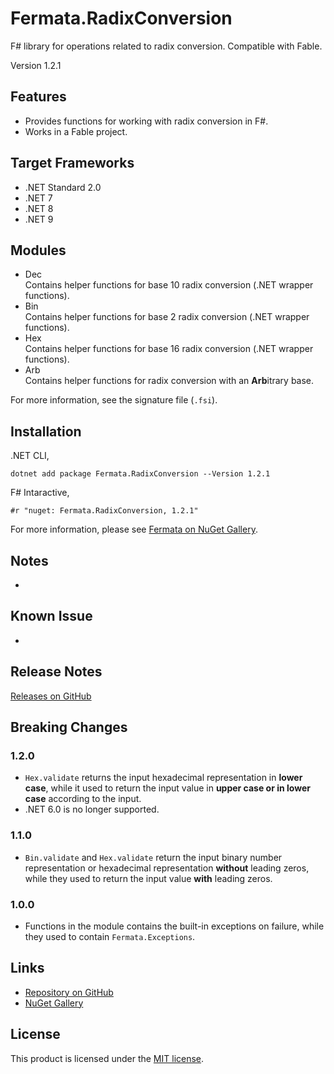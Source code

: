 # Fermata.RadixConversion

F# library for operations related to radix conversion. Compatible with Fable.

Version 1.2.1

## Features

- Provides functions for working with radix conversion in F#.
- Works in a Fable project.

## Target Frameworks

- .NET Standard 2.0
- .NET 7
- .NET 8
- .NET 9

## Modules

- Dec  
   Contains helper functions for base 10 radix conversion (.NET wrapper functions).
- Bin  
   Contains helper functions for base 2 radix conversion (.NET wrapper functions).
- Hex  
   Contains helper functions for base 16 radix conversion (.NET wrapper functions).
- Arb  
   Contains helper functions for radix conversion with an **Arb**itrary base.

For more information, see the signature file (`.fsi`).

## Installation

.NET CLI,

```
dotnet add package Fermata.RadixConversion --Version 1.2.1
```

F# Intaractive,

```
#r "nuget: Fermata.RadixConversion, 1.2.1"
```

For more information, please see [Fermata on NuGet Gallery](https://www.nuget.org/packages/Fermata.RadixConversion).

## Notes

-

## Known Issue

-

## Release Notes

[Releases on GitHub](https://github.com/taidalog/Fermata.RadixConversion/releases)

## Breaking Changes

### 1.2.0

- `Hex.validate` returns the input hexadecimal representation in **lower case**, while it used to return the input value in **upper case or in lower case** according to the input.
- .NET 6.0 is no longer supported.

### 1.1.0

- `Bin.validate` and `Hex.validate` return the input binary number representation or hexadecimal representation **without** leading zeros, while they used to return the input value **with** leading zeros.

### 1.0.0

- Functions in the module contains the built-in exceptions on failure, while they used to contain `Fermata.Exceptions`.

## Links

- [Repository on GitHub](https://github.com/taidalog/Fermata.RadixConversion)
- [NuGet Gallery](https://www.nuget.org/packages/Fermata.RadixConversion)

## License

This product is licensed under the [MIT license](https://github.com/taidalog/Fermata.RadixConversion/blob/main/LICENSE).
